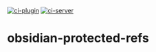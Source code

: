 [![ci-plugin](https://github.com/severus21/obsidian-protected-refs/actions/workflows/plugin-release.yml/badge.svg)](https://github.com/severus21/obsidian-protected-refs/actions/workflows/plugin-release.yml) 
[![ci-server](https://github.com/severus21/obsidian-protected-refs/actions/workflows/server-release.yml/badge.svg)](https://github.com/severus21/obsidian-protected-refs/actions/workflows/server-release.yml)

# obsidian-protected-refs
